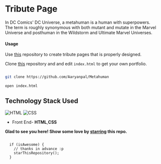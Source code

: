 
# Tribute Page
In DC Comics' DC Universe, a metahuman is a human with superpowers. The term is roughly synonymous with both mutant and mutate in the Marvel Universe and posthuman in the Wildstorm and Ultimate Marvel Universes.

#### Usage

Use [this](https://github.com/Aaryanpal/Metahuman) repository to create tribute pages that is properly designed. 

Clone [this](https://github.com/Aaryanpal/Metahuman) repository and and edit `index.html` to get your own portfolio.

```bash

git clone https://github.com/Aaryanpal/Metahuman
 
open index.html

```

## Technology Stack Used

![HTML](https://img.shields.io/badge/frontend-html-orange.svg?logo=html5&style=flat-square) 
![CSS](https://img.shields.io/badge/frontend-css-yellowgreen.svg?logo=css3&style=flat-square)

- Front End- **HTML**,**CSS**

**Glad to see you here! Show some love by [starring](https://github.com/Aaryanpal/Metahuman) this repo.**



```

  if (isAwesome) {
    // thanks in advance :p
    starThisRepository();
  }

```
